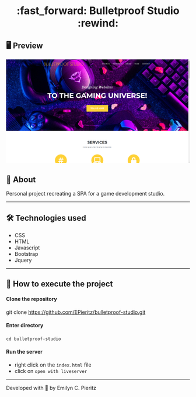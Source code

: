 <h1 align = "center"> :fast_forward: Bulletproof Studio :rewind: </h1>

## 🖥 Preview
<p align = "center">
  <img src = "https://raw.githubusercontent.com/ecpieritz/bulletproof-studio/main/assets/img/read-me-img/bulletproof-print.png" width = "700">
</p>

## 📖 About
<p>Personal project recreating a SPA for a game development studio.</p>

---

## 🛠 Technologies used
- CSS
- HTML
- Javascript
- Bootstrap
- Jquery

---


## 🚀 How to execute the project
#### Clone the repository
git clone https://github.com/EPieritz/bulletproof-studio.git

#### Enter directory
`cd bulletproof-studio`

#### Run the server
- right click on the `index.html` file
- click on `open with liveserver`

---
Developed with 💙 by Emilyn C. Pieritz
